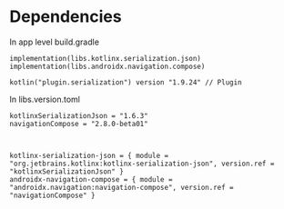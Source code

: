 # Dependencies

In app level build.gradle

    implementation(libs.kotlinx.serialization.json)
    implementation(libs.androidx.navigation.compose)

    kotlin("plugin.serialization") version "1.9.24" // Plugin

In libs.version.toml
```
kotlinxSerializationJson = "1.6.3"
navigationCompose = "2.8.0-beta01"



kotlinx-serialization-json = { module = "org.jetbrains.kotlinx:kotlinx-serialization-json", version.ref = "kotlinxSerializationJson" }
androidx-navigation-compose = { module = "androidx.navigation:navigation-compose", version.ref = "navigationCompose" }
```
